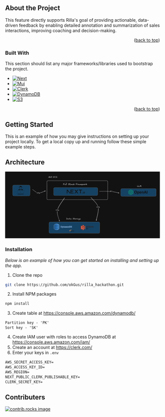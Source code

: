 <!-- ABOUT THE PROJECT -->
## About the Project
<!-- [![Rilla Voice Hackathon][hackathon-screenshot]](http://18.208.201.52:3000/) -->

This feature directly supports Rilla's goal of providing actionable, data-driven feedback by enabling detailed annotation and summarization of sales interactions, improving coaching and decision-making.

<p align="right">(<a href="#readme-top">back to top</a>)</p>

### Built With

This section should list any major frameworks/libraries used to bootstrap the project.

* [![Next][Next.js]][Next-url]
* [![Mui][Mui.com]][Mui-url]
* [![Clerk][Clerk.com]][Clerk-url]
* [![DynamoDB][aws.amazon.com/dynamodb]][DynamoDB-url]
* [![S3][aws.amazon.com/s3]][S3-url]

<p align="right">(<a href="#readme-top">back to top</a>)</p>

<!-- GETTING STARTED -->
## Getting Started
This is an example of how you may give instructions on setting up your project locally.
To get a local copy up and running follow these simple example steps.

## Architecture
<!-- ![architecture-hackathon](https://rilla-hackathon-files.s3.amazonaws.com/architecture.png) -->
![architecture-hackathon](./architecture.png)

### Installation

_Below is an example of how you can get started on installing and setting up the app._

1. Clone the repo
```sh
git clone https://github.com/okGus/rilla_hackathon.git
```
2. Install NPM packages
```sh
npm install
```
3. Create table at https://console.aws.amazon.com/dynamodb/
```text
Partition key - 'PK'
Sort key - 'SK'
```
4. Create IAM user with roles to access DynamoDB at https://console.aws.amazon.com/iam/
5. Create an account at https://clerk.com/
6. Enter your keys in `.env`
```text
AWS_SECRET_ACCESS_KEY=
AWS_ACCESS_KEY_ID=
AWS_REGION=
NEXT_PUBLIC_CLERK_PUBLISHABLE_KEY=
CLERK_SECRET_KEY=
```

<!-- CONTRIBUTING -->
## Contributers
<a href="https://github.com/okGus/rilla_hackathon/graphs/contributors">
    <img src="https://contrib.rocks/image?repo=okGus/rilla_hackathon" alt="contrib.rocks image" />
</a>

<!-- MARKDOWN LINKS & IMAGES -->
[Next.js]: https://img.shields.io/badge/next.js-000000?style=for-the-badge&logo=nextdotjs&logoColor=white
[Next-url]: https://nextjs.org/

[Mui.com]: https://img.shields.io/badge/Mui-0769AD?style=for-the-badge&logo=mui&logoColor=white
[Mui-url]:https://mui.com/

[Clerk.com]: https://img.shields.io/badge/Clerk-000000?style=for-the-badge&logo=clerk&logoColor=white
[Clerk-url]: https://clerk.com/

[aws.amazon.com/dynamodb]: https://img.shields.io/static/v1?style=for-the-badge&message=Amazon+DynamoDB&color=4053D6&logo=Amazon+DynamoDB&logoColor=FFFFFF&label=
[DynamoDB-url]: https://console.aws.amazon.com/dynamodb/

[aws.amazon.com/s3]: https://img.shields.io/badge/AWS_S3-569A31?logo=amazons3&logoColor=fff&style=for-the-badge
[S3-url]:https://console.aws.amazon.com/s3/

[hackathon-screenshot]: https://rilla-hackathon-files.s3.amazonaws.com/homepage.png

